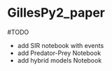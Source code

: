 # GillesPy2_paper

#TODO
- add SIR notebook with events
- add Predator-Prey Notebook
- add hybrid models Notebook
